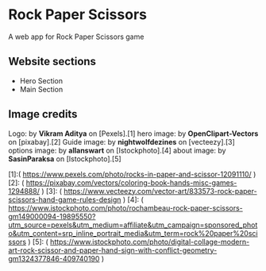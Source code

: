 # Rock Paper Scissors
A web app for Rock Paper Scissors game

## Website sections

- Hero Section
- Main Section

## Image credits

Logo: by **Vikram Aditya** on [Pexels].[1]
hero image: by **OpenClipart-Vectors** on [pixabay].[2]
Guide image: by **nightwolfdezines** on [vecteezy].[3]
options image: by **allanswart** on [Istockphoto].[4]
about image: by **SasinParaksa** on [Istockphoto].[5]


[1]:( https://www.pexels.com/photo/rocks-in-paper-and-scissor-12091110/ )
[2]: ( https://pixabay.com/vectors/coloring-book-hands-misc-games-1294888/ )
[3]: ( https://www.vecteezy.com/vector-art/833573-rock-paper-scissors-hand-game-rules-design )
[4]: ( https://www.istockphoto.com/photo/rochambeau-rock-paper-scissors-gm149000094-19895550?utm_source=pexels&utm_medium=affiliate&utm_campaign=sponsored_photo&utm_content=srp_inline_portrait_media&utm_term=rock%20paper%20scissors )
[5]: ( https://www.istockphoto.com/photo/digital-collage-modern-art-rock-scissor-and-paper-hand-sign-with-conflict-geometry-gm1324377846-409740190 )
